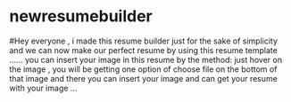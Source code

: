 # newresumebuilder

#Hey everyone , i made this resume builder just for the sake of simplicity and we can now make our perfect resume by using this resume template ...... 
you can insert your image in this resume by the method:
just hover on the image , you will be getting one option of choose file on the bottom of that image and there you can insert your image and can get your resume with your image ...

